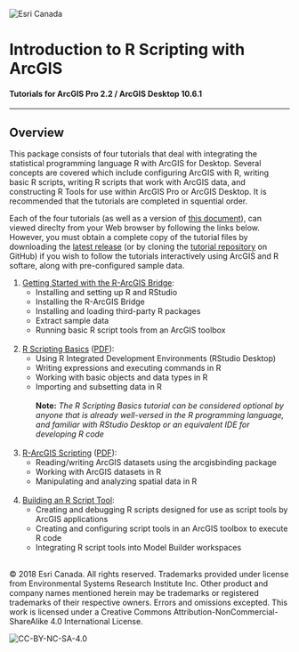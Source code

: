 ![Esri Canada](https://highered-esricanada.github.io/r-arcgis-tutorials/images/logo.png "Esri Canada")
# Introduction to R Scripting with ArcGIS
#### Tutorials for ArcGIS Pro 2.2 / ArcGIS Desktop 10.6.1

---

## Overview

This package consists of four tutorials that deal with integrating the statistical programming language R with ArcGIS for Desktop.  Several concepts are covered which include configuring ArcGIS with R, writing basic R scripts, writing R scripts that work with ArcGIS data, and constructing R Tools for use within ArcGIS Pro or ArcGIS Desktop.  It is recommended that the tutorials are completed in squential order.

Each of the four tutorials (as well as a version of [this document](https://highered-esricanada.github.io/r-arcgis-tutorials/0-Intro-to-R-ArcGIS_package.pdf)), can viewed direclty from your Web browser by following the links below.  However, you must obtain a complete copy of the tutorial files by downloading the [latest release](https://github.com/highered-esricanada/r-arcgis-tutorials/releases/latest) (or by cloning the [tutorial repository](https://github.com/highered-esricanada/r-arcgis-tutorials/) on GitHub) if you wish to follow the tutorials interactively using ArcGIS and R softare, along with pre-configured sample data.

1. [Getting Started with the R-ArcGIS Bridge](https://highered-esricanada.github.io/r-arcgis-tutorials/1-Getting-Started.pdf):
   * Installing and setting up R and RStudio
   * Installing the R-ArcGIS Bridge
   * Installing and loading third-party R packages
   * Extract sample data
   * Running basic R script tools from an ArcGIS toolbox<br /><br />
2. [R Scripting Basics](https://highered-esricanada.github.io/r-arcgis-tutorials/2-R-Scripting-Basics.html) ([PDF](https://highered-esricanada.github.io/r-arcgis-tutorials/2-R-Scripting-Basics.pdf)):
   * Using R Integrated Development Environments (RStudio Desktop)
   * Writing expressions and executing commands in R
   * Working with basic objects and data types in R
   * Importing and subsetting data in R<br /><br />
   **Note:** *The R Scripting Basics tutorial can be considered optional by anyone that is already well-versed in the R programming language, and familiar with RStudio Desktop or an equivalent IDE for developing R code*<br /><br />
3. [R-ArcGIS Scripting](https://highered-esricanada.github.io/r-arcgis-tutorials/3-R-ArcGIS-Scripting.html) ([PDF](https://highered-esricanada.github.io/r-arcgis-tutorials/3-R-ArcGIS-Scripting.pdf)):
   * Reading/writing ArcGIS datasets using the arcgisbinding package
   * Working with ArcGIS datasets in R
   * Manipulating and analyzing spatial data in R<br /><br />
4. [Building an R Script Tool](https://highered-esricanada.github.io/r-arcgis-tutorials/4-Building-an-R-Script-Tool.pdf):
   * Creating and debugging R scripts designed for use as script tools by ArcGIS applications
   * Creating and configuring script tools in an ArcGIS toolbox to execute R code
   * Integrating R script tools into Model Builder workspaces<br /><br />

© 2018 Esri Canada. All rights reserved. Trademarks provided under license
from Environmental Systems Research Institute Inc. Other product and
company names mentioned herein may be trademarks or registered
trademarks of their respective owners. Errors and omissions excepted. This work is licensed
under a Creative Commons Attribution-NonCommercial-ShareAlike 4.0 International
License.

![CC-BY-NC-SA-4.0](https://highered-esricanada.github.io/r-arcgis-tutorials/images/CC-BY-NC-SA-4.0.png "CC-BY-NC-SA-4.0")
